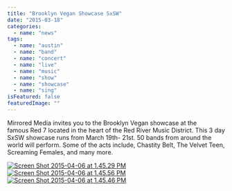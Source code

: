 ```yaml
---
title: "Brooklyn Vegan Showcase SxSW"
date: "2015-03-18"
categories: 
  - name: "news"
tags: 
  - name: "austin"
  - name: "band"
  - name: "concert"
  - name: "live"
  - name: "music"
  - name: "show"
  - name: "showcase"
  - name: "sing"
isFeatured: false
featuredImage: ""
---
```


Mirrored Media invites you to the Brooklyn Vegan showcase at the famous Red 7 located in the heart of the Red River Music District. This 3 day SxSW showcase runs from March 19th- 21st. 50 bands from around the world will perform. Some of the acts include, Chastity Belt, The Velvet Teen, Screaming Females, and many more.

[![Screen Shot 2015-04-06 at 1.45.29 PM](http://www.mirroredmedia.com/wp-content/uploads/2015/03/Screen-Shot-2015-04-06-at-1.45.29-PM.png)](http://www.mirroredmedia.com/wp-content/uploads/2015/03/Screen-Shot-2015-04-06-at-1.45.29-PM.png) [![Screen Shot 2015-04-06 at 1.45.56 PM](http://www.mirroredmedia.com/wp-content/uploads/2015/03/Screen-Shot-2015-04-06-at-1.45.56-PM.png)](http://www.mirroredmedia.com/wp-content/uploads/2015/03/Screen-Shot-2015-04-06-at-1.45.56-PM.png)[![Screen Shot 2015-04-06 at 1.45.46 PM](http://www.mirroredmedia.com/wp-content/uploads/2015/03/Screen-Shot-2015-04-06-at-1.45.46-PM.png)](http://www.mirroredmedia.com/wp-content/uploads/2015/03/Screen-Shot-2015-04-06-at-1.45.46-PM.png)
